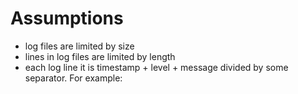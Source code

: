 # Assumptions
- log files are limited by size
- lines in log files are limited by length
- each log line it is timestamp + level + message divided by some separator.
  For example:
